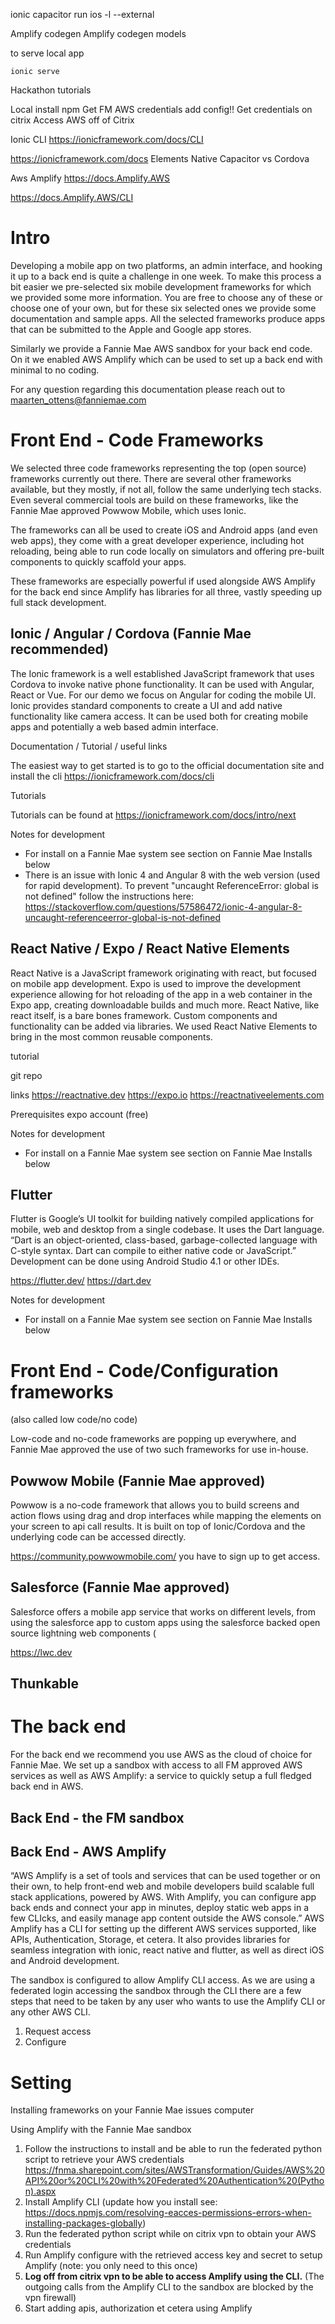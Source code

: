 ionic capacitor run ios -l --external

Amplify codegen
Amplify codegen models

to serve local app
```
ionic serve
```



Hackathon tutorials

Local install npm 
Get FM AWS credentials add config!!
Get credentials on citrix
Access AWS off of Citrix


Ionic CLI https://ionicframework.com/docs/CLI

https://ionicframework.com/docs
Elements
Native
Capacitor vs Cordova

Aws Amplify https://docs.Amplify.AWS

https://docs.Amplify.AWS/CLI

# Intro

Developing a mobile app on two platforms, an admin interface, and hooking it up to a back end is quite a challenge in one week. To make this process a bit easier we pre-selected six mobile development frameworks for which we provided some more information. You are free to choose any of these or choose one of your own, but for these six selected ones we provide some documentation and sample apps. All the selected frameworks produce apps that can be submitted to the Apple and Google app stores.

Similarly we provide a Fannie Mae AWS sandbox for your back end code. On it we enabled  AWS Amplify which can be used to set up a back end with minimal to no coding.

For any question regarding this documentation please reach out to maarten_ottens@fanniemae.com

# Front End - Code Frameworks

We selected three code frameworks representing the top (open source) frameworks currently out there. There are several other frameworks available, but they mostly, if not all, follow the same underlying tech stacks. Even several commercial tools are build on these frameworks, like the Fannie Mae approved Powwow Mobile, which uses Ionic. 

The frameworks can all be used to create iOS and Android apps (and even web apps), they come with a great developer experience, including hot reloading, being able to run code locally on simulators and offering pre-built components to quickly scaffold your apps.

These frameworks are especially powerful if used alongside AWS Amplify for the back end since Amplify has libraries for all three, vastly speeding up full stack development.

## Ionic / Angular / Cordova (Fannie Mae recommended)

The Ionic framework is a well established JavaScript framework that uses Cordova to invoke native phone functionality. It can be used with Angular, React or Vue. For our demo we focus on Angular for coding the mobile UI. Ionic provides standard components to create a UI and add native functionality like camera access. It can be used both for creating mobile apps and potentially a web based admin interface.

Documentation / Tutorial / useful links

The easiest way to get started is to go to the official documentation site and install the cli
https://ionicframework.com/docs/cli

Tutorials

Tutorials can be found at https://ionicframework.com/docs/intro/next

Notes for development 

- For install on a Fannie Mae system see section on Fannie Mae Installs below
- There is an issue with Ionic 4 and Angular 8 with the web version (used for rapid development). To prevent "uncaught ReferenceError: global is not defined" follow the instructions here:
https://stackoverflow.com/questions/57586472/ionic-4-angular-8-uncaught-referenceerror-global-is-not-defined

## React Native / Expo / React Native Elements

React Native is a JavaScript framework originating with react, but focused on mobile app development. Expo is used to improve the development experience allowing for hot reloading of the app in a web container in the Expo app, creating downloadable builds and much more. React Native, like react itself, is a bare bones framework. Custom components and functionality can be added via libraries. We used React Native Elements to bring in the most common reusable components.

tutorial

git repo

links
https://reactnative.dev
https://expo.io
https://reactnativeelements.com

Prerequisites expo account (free)

Notes for development 

- For install on a Fannie Mae system see section on Fannie Mae Installs below
## Flutter

Flutter is Google’s UI toolkit for building natively compiled applications for mobile, web and desktop from a single codebase. It uses the Dart language. “Dart is an object-oriented, class-based, garbage-collected language with C-style syntax. Dart can compile to either native code or JavaScript.” Development can be done using Android Studio 4.1 or other IDEs.

https://flutter.dev/
https://dart.dev

Notes for development 

- For install on a Fannie Mae system see section on Fannie Mae Installs below

# Front End - Code/Configuration frameworks 
(also called low code/no code)

Low-code and no-code frameworks are popping up everywhere, and Fannie Mae approved the use of two such frameworks for use in-house.


## Powwow Mobile (Fannie Mae approved)
Powwow is a no-code framework that allows you to build screens and action flows using drag and drop interfaces while mapping the elements on your screen to api call results. It is built on top of Ionic/Cordova and the underlying code can be accessed directly.

https://community.powwowmobile.com/ you have to sign up to get access. 

## Salesforce (Fannie Mae approved)
Salesforce offers a mobile app service that works on different levels, from using the salesforce app to custom apps using the salesforce backed open source lightning web components (

https://lwc.dev



## Thunkable

 


# The back end

For the back end we recommend you use AWS as the cloud of choice for Fannie Mae. We set up a sandbox with access to all FM approved AWS services as well as AWS Amplify: a service to quickly setup a full fledged back end in AWS. 

## Back End - the FM sandbox

## Back End - AWS Amplify
“AWS Amplify is a set of tools and services that can be used together or on their own, to help front-end web and mobile developers build scalable full stack applications, powered by AWS. With Amplify, you can configure app back ends and connect your app in minutes, deploy static web apps in a few CLIcks, and easily manage app content outside the AWS console.” AWS Amplify has a CLI for setting up the different AWS services supported, like APIs, Authentication, Storage, et cetera. It also provides libraries for seamless integration with ionic, react native and flutter, as well as direct iOS and Android development.

The sandbox is configured to allow Amplify CLI access. As we are using a federated login accessing the sandbox through the CLI there are a few steps that need to be taken by any user who wants to use the Amplify CLI or any other AWS CLI. 
1. Request access
2. Configure 


# Setting 
Installing frameworks on your Fannie Mae issues computer



Using Amplify with the Fannie Mae sandbox

1. Follow the instructions to install and be able to run the federated python script to retrieve your AWS credentials https://fnma.sharepoint.com/sites/AWSTransformation/Guides/AWS%20API%20or%20CLI%20with%20Federated%20Authentication%20(Python).aspx
2. Install Amplify CLI (update how you install  see: https://docs.npmjs.com/resolving-eacces-permissions-errors-when-installing-packages-globally)
3. Run the federated python script while on citrix vpn to obtain your AWS credentials
4. Run Amplify configure with the retrieved access key and secret to setup Amplify (note: you only need to this once)
5. **Log off from citrix vpn to be able to access Amplify using the CLI.** (The outgoing calls from the Amplify CLI to the sandbox are blocked by the vpn firewall)
6. Start adding apis, authorization et cetera using Amplify
